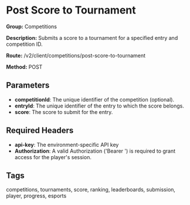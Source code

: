 # Post Score to Tournament

**Group:** Competitions

**Description:** Submits a score to a tournament for a specified entry and competition ID.

**Route:** /v2/client/competitions/post-score-to-tournament

**Method:** POST

## Parameters

- **competitionId**: The unique identifier of the competition (optional).
- **entryId**: The unique identifier of the entry to which the score belongs.
- **score**: The score to submit for the entry.

## Required Headers

- **api-key**: The environment-specific API key
- **Authorization**: A valid Authorization ('Bearer <token>') is required to grant access for the player's session.

## Tags

competitions, tournaments, score, ranking, leaderboards, submission, player, progress, esports
